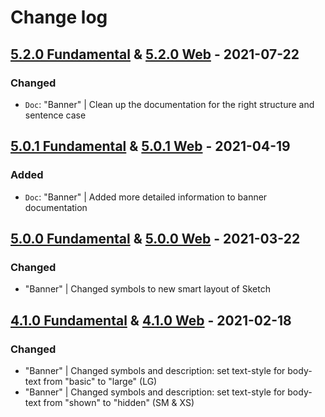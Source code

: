 # Change log

## [5.2.0 Fundamental](https://github.com/cake-hub/schwarz-sketch/tree/v5.2.0) & [5.2.0 Web](https://github.com/cake-hub/schwarz-web-sketch/tree/v5.2.0) - 2021-07-22

### Changed

* `Doc`: "Banner" | Clean up the documentation for the right structure and sentence case


## [5.0.1 Fundamental](https://github.com/cake-hub/schwarz-sketch/tree/v5.0.1) & [5.0.1 Web](https://github.com/cake-hub/schwarz-web-sketch/tree/v5.0.1) - 2021-04-19

### Added

* `Doc`: "Banner" | Added more detailed information to banner documentation


## [5.0.0 Fundamental](https://github.com/cake-hub/schwarz-sketch/tree/v5.0.0) & [5.0.0 Web](https://github.com/cake-hub/schwarz-web-sketch/tree/v5.0.0) - 2021-03-22

### Changed

* "Banner" | Changed symbols to new smart layout of Sketch


## [4.1.0 Fundamental](https://github.com/cake-hub/schwarz-sketch/tree/v4.1.0) & [4.1.0 Web](https://github.com/cake-hub/schwarz-web-sketch/tree/v4.1.0) - 2021-02-18

### Changed

* "Banner" | Changed symbols and description: set text-style for body-text from "basic" to "large" (LG)
* "Banner" | Changed symbols and description: set text-style for body-text from "shown" to "hidden" (SM & XS)
